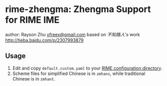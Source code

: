 rime-zhengma: Zhengma Support for RIME IME
==========================================

author: Rayson Zhu <vfreex@gmail.com>
based on _不知路人_'s work <http://tieba.baidu.com/p/2307993879>

Usage
-----
1. Edit and copy `default.custom.yaml` to your [RIME configuration directory](https://github.com/rime/home/wiki/RimeWithSchemata).
2. Scheme files for simplified Chinese is in `zmhans`, while traditional Chinese is in `zmhant`.

